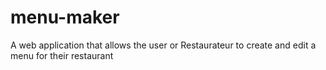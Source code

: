 # menu-maker
A web application that allows the user or Restaurateur to create and edit a menu for their restaurant
